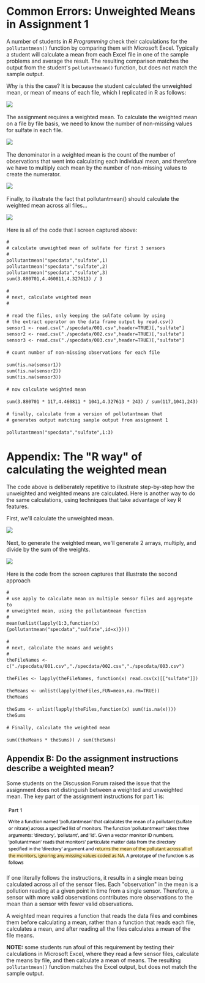# Common Errors: Unweighted Means in Assignment 1

A number of students in *R Programming* check their calculations for the `pollutantmean()` function by comparing them with Microsoft Excel. Typically a student will calculate a mean from each Excel file in one of the sample problems and average the result. The resulting comparison matches the output from the student's `pollutantmean()` function, but does not match the sample output.

Why is this the case? It is because the student calculated the unweighted mean, or mean of means of each file, which I replicated in R as follows:

<img src="./images/rprog-weightedMean01.png">

The assignment requires a weighted mean. To calculate the weighted mean on a file by file basis, we need to know the number of non-missing values for sulfate in each file.

<img src="./images/rprog-weightedMean02.png">


The denominator in a weighted mean is the count of the number of observations that went into calculating each individual mean, and therefore we have to multiply each mean by the number of non-missing values to create the numerator.

<img src="./images/rprog-weightedMean03.png">


Finally, to illustrate the fact that pollutantmean() should calculate the weighted mean across all files...

<img src="./images/rprog-weightedMean04.png">

Here is all of the code that I screen captured above:

    #
    # calculate unweighted mean of sulfate for first 3 sensors
    #
    pollutantmean("specdata","sulfate",1)
    pollutantmean("specdata","sulfate",2)
    pollutantmean("specdata","sulfate",3)
    sum(3.880701,4.460811,4.327613) / 3

    #
    # next, calculate weighted mean
    #

    # read the files, only keeping the sulfate column by using
    # the extract operator on the data frame output by read.csv()
    sensor1 <- read.csv("./specdata/001.csv",header=TRUE)[,"sulfate"]
    sensor2 <- read.csv("./specdata/002.csv",header=TRUE)[,"sulfate"]
    sensor3 <- read.csv("./specdata/003.csv",header=TRUE)[,"sulfate"]

    # count number of non-missing observations for each file

    sum(!is.na(sensor1))
    sum(!is.na(sensor2))
    sum(!is.na(sensor3))

    # now calculate weighted mean

    sum(3.880701 * 117,4.460811 * 1041,4.327613 * 243) / sum(117,1041,243)

    # finally, calculate from a version of pollutantmean that
    # generates output matching sample output from assignment 1

    pollutantmean("specdata","sulfate",1:3)

# Appendix: The "R way" of calculating the weighted mean

The code above is deliberately repetitive to illustrate step-by-step how the unweighted and weighted means are calculated. Here is another way to do the same calculations, using techniques that take advantage of key R features.

First, we'll calculate the unweighted mean.

<img src="./images/rprog-weightedMean05.png">

Next, to generate the weighted mean, we'll generate 2 arrays, multiply, and divide by the sum of the weights.

<img src="./images/rprog-weightedMean06.png">

Here is the code from the screen captures that illustrate the second approach

    #
    # use apply to calculate mean on multiple sensor files and aggregate to
    # unweighted mean, using the pollutantmean function
    #
    mean(unlist(lapply(1:3,function(x) {pollutantmean("specdata","sulfate",id=x)})))

    #
    # next, calculate the means and weights
    #
    theFileNames <- c("./specdata/001.csv","./specdata/002.csv","./specdata/003.csv")

    theFiles <- lapply(theFileNames, function(x) read.csv(x)[["sulfate"]])

    theMeans <- unlist(lapply(theFiles,FUN=mean,na.rm=TRUE))
    theMeans

    theSums <- unlist(lapply(theFiles,function(x) sum(!is.na(x))))
    theSums

    # Finally, calculate the weighted mean

    sum((theMeans * theSums)) / sum(theSums)
    
## Appendix B: Do the assignment instructions describe a weighted mean? 

Some students on the Discussion Forum raised the issue that the assignment does not distinguish between a weighted and unweighted mean. The key part of the assignment instructions for part 1 is:

<img src="./images/rprog-weightedMean07.png">

If one literally follows the instructions, it results in a single mean being calculated across all of the sensor files. Each "observation" in the mean is a pollution reading at a given point in time from a single sensor. Therefore, a sensor with more valid observations contributes more observations to the mean than a sensor with fewer valid observations. 

A weighted mean requires a function that reads the data files and combines them before calculating a mean, rather than a function that reads each file, calculates a mean, and after reading all the files calculates a mean of the file means. 

**NOTE:** some students run afoul of this requirement by testing their calculations in Microsoft Excel, where they read a few sensor files, calculate the means by file, and then calculate a mean of means. The resulting `pollutantmean()` function matches the Excel output, but does not match the sample output. 